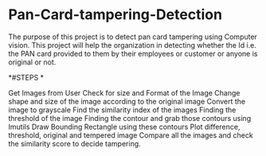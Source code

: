 # Pan-Card-tampering-Detection

The purpose of this project is to detect pan card tampering using Computer vision. 
This project will help the organization in detecting whether the Id i.e. 
the PAN card provided to them by their employees or customer or anyone is original or not.

*#STEPS *

Get Images from User
Check for size and Format of the Image
Change shape and size of the image according to the original image
Convert the image to grayscale
Find the similarity index of the images
Finding the threshold of the image
Finding the contour and grab those contours using Imutils
Draw Bounding Rectangle using these contours
Plot difference, threshold, original and tempered image
Compare all the images and check the similarity score to decide tampering.
